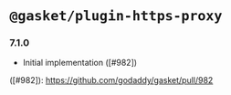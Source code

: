 # `@gasket/plugin-https-proxy`

### 7.1.0

- Initial implementation ([#982])

([#982]): https://github.com/godaddy/gasket/pull/982
